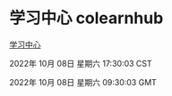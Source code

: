 # 学习中心 colearnhub
[学习中心](http://27.19.33.125:56308/colearnhub/)

2022年 10月 08日 星期六 17:30:03 CST

2022年 10月 08日 星期六 09:30:03 GMT

